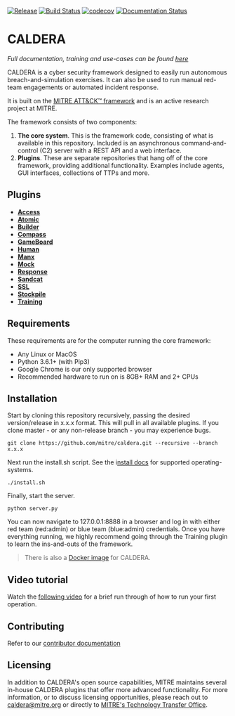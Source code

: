 [![Release](https://img.shields.io/badge/dynamic/json?color=blue&label=Release&query=tag_name&url=https%3A%2F%2Fapi.github.com%2Frepos%2Fmitre%2Fcaldera%2Freleases%2Flatest)](https://github.com/mitre/caldera/releases/latest)
[![Build Status](https://travis-ci.com/mitre/caldera.svg?branch=master)](https://travis-ci.com/mitre/caldera)
[![codecov](https://codecov.io/gh/mitre/caldera/branch/master/graph/badge.svg)](https://codecov.io/gh/mitre/caldera)
[![Documentation Status](https://readthedocs.org/projects/caldera/badge/?version=stable)](http://caldera.readthedocs.io/?badge=stable)

# CALDERA

*Full documentation, training and use-cases can be found [here](https://caldera.readthedocs.io/en/latest/)*

CALDERA is a cyber security framework designed to easily run autonomous breach-and-simulation exercises. It can also be used to run manual red-team engagements or automated incident response.

It is built on the [MITRE ATT&CK™ framework](https://attack.mitre.org/) and is an active research project at MITRE.

The framework consists of two components:

1) **The core system**. This is the framework code, consisting of what is available in this repository. Included is 
an asynchronous command-and-control (C2) server with a REST API and a web interface. 
2) **Plugins**. These are separate repositories that hang off of the core framework, providing additional functionality. 
Examples include agents, GUI interfaces, collections of TTPs and more. 

## Plugins
- **[Access](https://github.com/mitre/access)** 
- **[Atomic](https://github.com/mitre/atomic)** 
- **[Builder](https://github.com/mitre/builder)** 
- **[Compass](https://github.com/mitre/compass)** 
- **[GameBoard](https://github.com/mitre/gameboard)** 
- **[Human](https://github.com/mitre/human)** 
- **[Manx](https://github.com/mitre/manx)** 
- **[Mock](https://github.com/mitre/mock)** 
- **[Response](https://github.com/mitre/response)** 
- **[Sandcat](https://github.com/mitre/sandcat)** 
- **[SSL](https://github.com/mitre/SSL)** 
- **[Stockpile](https://github.com/mitre/stockpile)** 
- **[Training](https://github.com/mitre/training)** 

## Requirements

These requirements are for the computer running the core framework:

* Any Linux or MacOS
* Python 3.6.1+ (with Pip3)
* Google Chrome is our only supported browser
* Recommended hardware to run on is 8GB+ RAM and 2+ CPUs

## Installation

Start by cloning this repository recursively, passing the desired version/release in x.x.x format. This will pull in all available plugins. If you clone master - or any non-release branch - you may experience bugs.
```
git clone https://github.com/mitre/caldera.git --recursive --branch x.x.x 
```

Next run the install.sh script. See the i[nstall docs](https://caldera.readthedocs.io/en/latest/Install-script.html) for supported operating-systems.
```
./install.sh
```

Finally, start the server. 
```
python server.py
```
You can now navigate to 127.0.0.1:8888 in a browser and log in with either red team (red:admin) or blue team (blue:admin) credentials. Once you have everything running, we highly recommend going through the Training plugin to learn the ins-and-outs of the framework.

> There is also a [Docker image](https://caldera.readthedocs.io/en/latest/Docker-deployment.html) for CALDERA.

## Video tutorial

Watch the [following video](https://www.youtube.com/watch?v=_mVGjqu03fg) for a brief run through of how to run your first operation. 

## Contributing
Refer to our [contributor documentation](CONTRIBUTING.md)

## Licensing

In addition to CALDERA's open source capabilities, MITRE maintains several in-house CALDERA plugins that offer 
more advanced functionality. For more information, or to discuss licensing opportunities, please reach out to 
caldera@mitre.org or directly to [MITRE's Technology Transfer Office](https://www.mitre.org/about/corporate-overview/contact-us#technologycontact).
